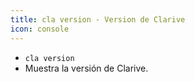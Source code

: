 ```yaml
---
title: cla version - Version de Clarive
icon: console
---
```

* `cla version`
* Muestra la versión de Clarive.